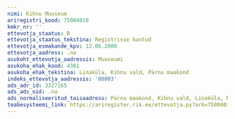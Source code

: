 ```yaml
---
nimi: Kihnu Muuseum
ariregistri_kood: 75004010
kmkr_nr: ''
ettevotja_staatus: R
ettevotja_staatus_tekstina: Registrisse kantud
ettevotja_esmakande_kpv: 12.06.2000
ettevotja_aadress: .na
asukoht_ettevotja_aadressis: Muuseumi
asukoha_ehak_kood: 4381
asukoha_ehak_tekstina: Linaküla, Kihnu vald, Pärnu maakond
indeks_ettevotja_aadressis: '88003'
ads_adr_id: 3327165
ads_ads_oid: .na
ads_normaliseeritud_taisaadress: Pärnu maakond, Kihnu vald, Linaküla, Muuseumi
teabesysteemi_link: https://ariregister.rik.ee/ettevotja.py?ark=75004010&ref=rekvisiidid
---
```

